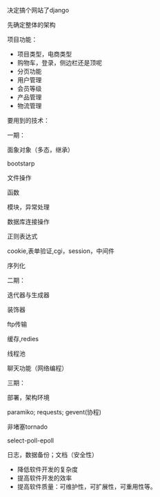 决定搞个网站了django

先确定整体的架构

项目功能：

- 项目类型，电商类型
- 购物车，登录，侧边栏还是顶呢
- 分页功能
- 用户管理
- 会员等级
- 产品管理
- 物流管理

要用到的技术：

一期：

面象对象（多态，继承）

bootstarp

文件操作

函数

模块，异常处理

数据库连接操作

正则表达式

cookie,表单验证,cgi，session，中间件

序列化


二期：

迭代器与生成器

装饰器

ftp传输

缓存,redies

线程池

聊天功能（网络编程）

三期：

部署，架构环境

paramiko; requests; gevent(协程)

非堵塞tornado

select-poll-epoll

日志，数据备份；文档（安全性）



  - 降低软件开发的复杂度
  - 提高软件开发的效率
  - 提高软件质量：可维护性，可扩展性，可重用性等。